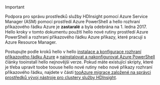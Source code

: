 > [!IMPORTANT]
> Podpora pro správu prostředků služby HDInsight pomocí Azure Service Manager (ASM) pomocí prostředí Azure PowerShell a hello rozhraní příkazového řádku Azure je **zastaralé** a byla odebrána na 1. ledna 2017. Hello kroky v tomto dokumentu použití hello nové rutiny prostředí Azure PowerShell a rozhraní příkazového řádku Azure příkazy, které pracují s Azure Resource Manager.
> 
> Postupujte podle kroků hello v hello [instalace a konfigurace rozhraní příkazového řádku Azure](../articles/cli-install-nodejs.md) a [nainstalovat a nakonfigurovat Azure PowerShell](/powershell/azureps-cmdlets-docs) články tooinstall hello nejnovější verze. Pokud máte existující skripty, které je třeba upravit toobe toouse hello nové rutiny nebo nové příkazy rozhraní příkazového řádku, najdete v části [tooAzure migrace založené na správci prostředků vývoj nástroje pro clustery služby HDInsight](../articles/hdinsight/hdinsight-hadoop-development-using-azure-resource-manager.md).
> 
> 

